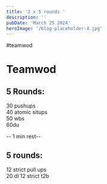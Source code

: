 ```yaml
---
title: '2 x 5 rounds '
description: ''
pubDate: 'March 25 2024'
heroImage: '/blog-placeholder-4.jpg'
---
```

#teamwod
# Teamwod

## 5 Rounds:  
30 pushups  
40 atomic situps  
50 wbs  
60du

-- 1 min rest-- 

## 5 rounds:  
12 strict pull ups  
20 dl
12 strict t2b  
